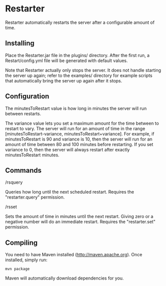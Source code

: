 Restarter
=========

Restarter automatically restarts the server after a configurable
amount of time.

Installing
----------

Place the Restarter.jar file in the plugins/ directory. After the
first run, a Restart/config.yml file will be generated with default
values.

Note that Restarter actually only stops the server. It does not handle
starting the server up again; refer to the examples/ directory for
example scripts that automatically bring the server up again after it
stops.

Configuration
-------------

The minutesToRestart value is how long in minutes the server will run
between restarts.

The variance value lets you set a maximum amount for the time between
to restart to vary. The server will run for an amount of time in the
range [minutesToRestart-variance, minutesToRestart+variance]. For
example, if minutesToRestart is 90 and variance is 10, then the server
will run for an amount of time between 80 and 100 minutes before
restarting. If you set variance to 0, then the server will always
restart after exactly minutesToRestart minutes.

Commands
--------

/rsquery

Queries how long until the next scheduled restart. Requires the
"restarter.query" permission.

/rsset

Sets the amount of time in minutes until the next restart. Giving zero
or a negative number will do an immediate restart. Requires the
"restarter.set" permission.

Compiling
---------

You need to have Maven installed (http://maven.apache.org). Once
installed, simply run:

    mvn package
    
Maven will automatically download dependencies for you.
